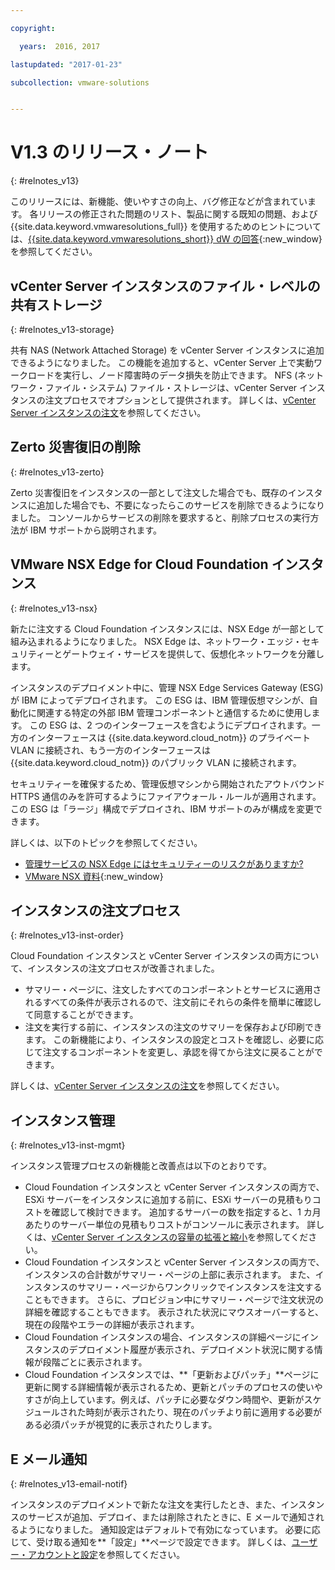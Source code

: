 ```yaml
---

copyright:

  years:  2016, 2017

lastupdated: "2017-01-23"

subcollection: vmware-solutions


---
```


# V1.3 のリリース・ノート
{: #relnotes_v13}

このリリースには、新機能、使いやすさの向上、バグ修正などが含まれています。 各リリースの修正された問題のリスト、製品に関する既知の問題、および {{site.data.keyword.vmwaresolutions_full}} を使用するためのヒントについては、[{{site.data.keyword.vmwaresolutions_short}} dW の回答](https://developer.ibm.com/answers/topics/cloudvmw/){:new_window}を参照してください。

## vCenter Server インスタンスのファイル・レベルの共有ストレージ
{: #relnotes_v13-storage}

共有 NAS (Network Attached Storage) を vCenter Server インスタンスに追加できるようになりました。 この機能を追加すると、vCenter Server 上で実動ワークロードを実行し、ノード障害時のデータ損失を防止できます。 NFS (ネットワーク・ファイル・システム) ファイル・ストレージは、vCenter Server インスタンスの注文プロセスでオプションとして提供されます。 詳しくは、[vCenter Server インスタンスの注文](/docs/services/vmwaresolutions/vcenter?topic=vmware-solutions-vc_orderinginstance)を参照してください。

## Zerto 災害復旧の削除
{: #relnotes_v13-zerto}

Zerto 災害復旧をインスタンスの一部として注文した場合でも、既存のインスタンスに追加した場合でも、不要になったらこのサービスを削除できるようになりました。 コンソールからサービスの削除を要求すると、削除プロセスの実行方法が IBM サポートから説明されます。

## VMware NSX Edge for Cloud Foundation インスタンス
{: #relnotes_v13-nsx}

新たに注文する Cloud Foundation インスタンスには、NSX Edge が一部として組み込まれるようになりました。 NSX Edge は、ネットワーク・エッジ・セキュリティーとゲートウェイ・サービスを提供して、仮想化ネットワークを分離します。

インスタンスのデプロイメント中に、管理 NSX Edge Services Gateway (ESG) が IBM によってデプロイされます。 この ESG は、IBM 管理仮想マシンが、自動化に関連する特定の外部 IBM 管理コンポーネントと通信するために使用します。 この ESG は、2 つのインターフェースを含むようにデプロイされます。一方のインターフェースは {{site.data.keyword.cloud_notm}} のプライベート VLAN に接続され、もう一方のインターフェースは {{site.data.keyword.cloud_notm}} のパブリック VLAN に接続されます。

セキュリティーを確保するため、管理仮想マシンから開始されたアウトバウンド HTTPS 通信のみを許可するようにファイアウォール・ルールが適用されます。 この ESG は「ラージ」構成でデプロイされ、IBM サポートのみが構成を変更できます。

詳しくは、以下のトピックを参照してください。
* [管理サービスの NSX Edge にはセキュリティーのリスクがありますか?](/docs/services/vmwaresolutions/vmonic?topic=vmware-solutions-faq#faq-mgmt-nsx)
* [VMware NSX 資料](https://pubs.vmware.com/NSX-6/index.jsp?topic=%2Fcom.vmware.nsx.admin.doc%2FGUID-3F96DECE-33FB-43EE-88D7-124A730830A4.html){:new_window}

## インスタンスの注文プロセス
{: #relnotes_v13-inst-order}

Cloud Foundation インスタンスと vCenter Server インスタンスの両方について、インスタンスの注文プロセスが改善されました。

* サマリー・ページに、注文したすべてのコンポーネントとサービスに適用されるすべての条件が表示されるので、注文前にそれらの条件を簡単に確認して同意することができます。
* 注文を実行する前に、インスタンスの注文のサマリーを保存および印刷できます。 この新機能により、インスタンスの設定とコストを確認し、必要に応じて注文するコンポーネントを変更し、承認を得てから注文に戻ることができます。

詳しくは、[vCenter Server インスタンスの注文](/docs/services/vmwaresolutions/vcenter?topic=vmware-solutions-vc_orderinginstance)を参照してください。

## インスタンス管理
{: #relnotes_v13-inst-mgmt}

インスタンス管理プロセスの新機能と改善点は以下のとおりです。

* Cloud Foundation インスタンスと vCenter Server インスタンスの両方で、ESXi サーバーをインスタンスに追加する前に、ESXi サーバーの見積もりコストを確認して検討できます。 追加するサーバーの数を指定すると、1 カ月あたりのサーバー単位の見積もりコストがコンソールに表示されます。 詳しくは、[vCenter Server インスタンスの容量の拡張と縮小](/docs/services/vmwaresolutions/vcenter?topic=vmware-solutions-vc_addingremovingservers)を参照してください。
* Cloud Foundation インスタンスと vCenter Server インスタンスの両方で、インスタンスの合計数がサマリー・ページの上部に表示されます。 また、インスタンスのサマリー・ページからワンクリックでインスタンスを注文することもできます。 さらに、プロビジョン中にサマリー・ページで注文状況の詳細を確認することもできます。 表示された状況にマウスオーバーすると、現在の段階やエラーの詳細が表示されます。
* Cloud Foundation インスタンスの場合、インスタンスの詳細ページにインスタンスのデプロイメント履歴が表示され、デプロイメント状況に関する情報が段階ごとに表示されます。
* Cloud Foundation インスタンスでは、**「更新およびパッチ」**ページに更新に関する詳細情報が表示されるため、更新とパッチのプロセスの使いやすさが向上しています。例えば、パッチに必要なダウン時間や、更新がスケジュールされた時刻が表示されたり、現在のパッチより前に適用する必要がある必須パッチが視覚的に表示されたりします。

## E メール通知
{: #relnotes_v13-email-notif}

インスタンスのデプロイメントで新たな注文を実行したとき、また、インスタンスのサービスが追加、デプロイ、または削除されたときに、E メールで通知されるようになりました。 通知設定はデフォルトで有効になっています。 必要に応じて、受け取る通知を**「設定」**ページで設定できます。 詳しくは、[ユーザー・アカウントと設定](/docs/services/vmwaresolutions/vmonic?topic=vmware-solutions-useraccount)を参照してください。
